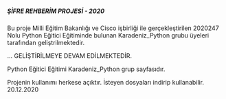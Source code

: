 #####  ŞİFRE REHBERİM PROJESİ - 2020 #####


Bu proje Milli Eğitim Bakanlığı ve Cisco işbirliği ile gerçekleştirilen 2020247 Nolu Python Eğitici Eğitiminde bulunan Karadeniz_Python grubu üyeleri tarafından geliştrilmektedir.

...
GELİŞTİRİLMEYE DEVAM EDİLMEKTEDİR.


Python Eğitici Eğitimi Karadeniz_Python grup sayfasıdır.

Projenin kullanımı herkese açıktır. İsteyen dosyaları indirip kullanabilir. 
20.12.2020
